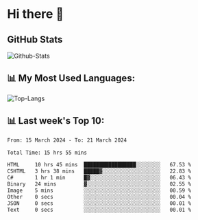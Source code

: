 # Hi there 👋

## GitHub Stats
![Github-Stats](https://github-readme-stats-sigma-five.vercel.app/api?username=ltorson&show_icons=true&theme=radical&count_private=true)

## 📊 My Most Used Languages:
![Top-Langs](https://github-readme-stats-sigma-five.vercel.app/api/top-langs/?username=LTorson&layout=compact&langs_count=10)

## 📊 Last week's Top 10:
<!--START_SECTION:waka-->

```txt
From: 15 March 2024 - To: 21 March 2024

Total Time: 15 hrs 55 mins

HTML     10 hrs 45 mins  █████████████████░░░░░░░░   67.53 %
CSHTML   3 hrs 38 mins   █████▓░░░░░░░░░░░░░░░░░░░   22.83 %
C#       1 hr 1 min      █▓░░░░░░░░░░░░░░░░░░░░░░░   06.43 %
Binary   24 mins         ▓░░░░░░░░░░░░░░░░░░░░░░░░   02.55 %
Image    5 mins          ░░░░░░░░░░░░░░░░░░░░░░░░░   00.59 %
Other    0 secs          ░░░░░░░░░░░░░░░░░░░░░░░░░   00.04 %
JSON     0 secs          ░░░░░░░░░░░░░░░░░░░░░░░░░   00.01 %
Text     0 secs          ░░░░░░░░░░░░░░░░░░░░░░░░░   00.01 %
```

<!--END_SECTION:waka-->
